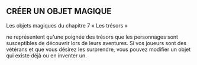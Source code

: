 ## CRÉER UN OBJET MAGIQUE


Les objets magiques du chapitre 7 « Les trésors »

ne représentent qu'une poignée des trésors que les
personnages sont susceptibles de découvrir lors de leurs
aventures. Si vos joueurs sont des vétérans et que vous
désirez les surprendre, vous pouvez modifier un objet qui
existe déjà ou en inventer un.
